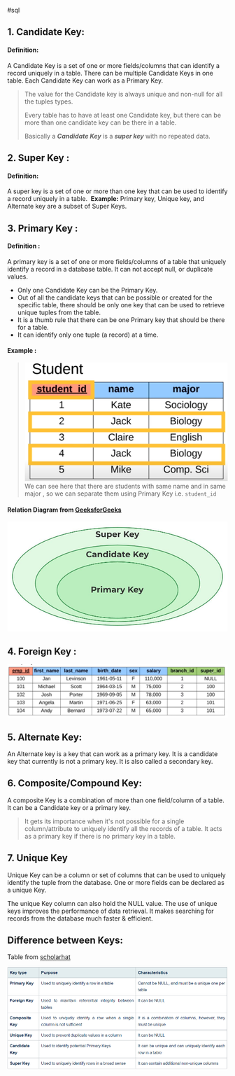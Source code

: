 #sql 

## 1. Candidate Key:
#### Definition:
A Candidate Key is a set of one or more fields/columns that can identify a record uniquely in a table. There can be multiple Candidate Keys in one table. Each Candidate Key can work as a Primary Key.

> The value for the Candidate key is always unique and non-null for all the tuples types.
>  
> Every table has to have at least one Candidate key, but there can be more than one candidate key can be there in a table.
> 
> Basically a ***Candidate Key*** is a ***super key*** with no repeated data.

## 2. Super Key :

#### Definition:
A super key is a set of one or more than one key that can be used to identify a record uniquely in a table. 
**Example:** Primary key, Unique key, and Alternate key are a subset of Super Keys.

## 3. Primary Key :
#### Definition :
A primary key is a set of one or more fields/columns of a table that uniquely identify a record in a database table. It can not accept null, or duplicate values.

- Only one Candidate Key can be the Primary Key.
- Out of all the candidate keys that can be possible or created for the specific table, there should be only one key that can be used to retrieve unique tuples from the table.
- It is a thumb rule that there can be one Primary key that should be there for a table.
- It can identify only one tuple (a record) at a time.
#### Example :
>![PrimaryKeyEx](SS/PrimaryKeyEx.png) 
>We can see here that there are students with same name and in same major , so we can separate them using Primary Key i.e. `student_id`

#### Relation Diagram from [GeeksforGeeks](https://www.geeksforgeeks.org/types-of-keys-in-relational-model-candidate-super-primary-alternate-and-foreign/)
![Keys Relation](SS/KeysVenn.png)
## 4. Foreign Key :

![ForeignKeyEx](SS/ForeignKeyEx.png)


## 5. Alternate Key:

An Alternate key is a key that can work as a primary key. It is a candidate key that currently is not a primary key. It is also called a secondary key.

## 6. Composite/Compound Key:
A composite Key is a combination of more than one field/column of a table. It can be a Candidate key or a primary key.

> It gets its importance when it's not possible for a single column/attribute to uniquely identify all the records of a table. It acts as a primary key if there is no primary key in a table.

## 7. Unique Key

Unique Key can be a column or set of columns that can be used to uniquely identify the tuple from the database. One or more fields can be declared as a unique Key. 

The unique Key column can also hold the NULL value. The use of unique keys improves the performance of data retrieval. It makes searching for records from the database much faster & efficient.
## Difference between Keys:

Table from [scholarhat](https://www.scholarhat.com/tutorial/sqlserver/different-types-of-sql-keys)


![DiffernceKeys](SS/DiffernceKeys.png)